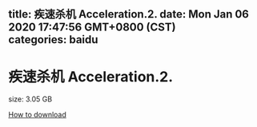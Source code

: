 
title: 疾速杀机 Acceleration.2.
date: Mon Jan 06 2020 17:47:56 GMT+0800 (CST)    
categories: baidu
---

# 疾速杀机 Acceleration.2.
size: 3.05 GB
 
 

[How to download](https://bpcam.bemobtrk.com/go/2ceec3aa-1ca2-46d6-b9ff-aaa5c184517c?jno=482)